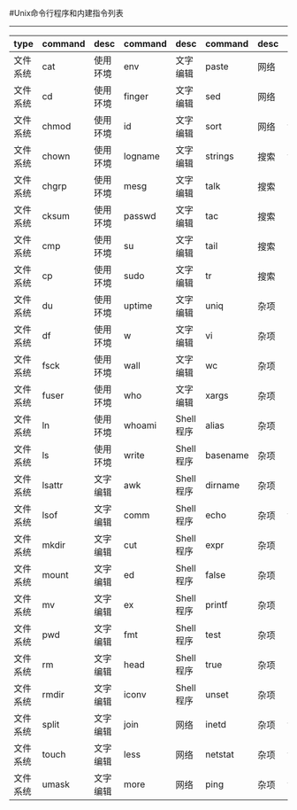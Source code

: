 #Unix命令行程序和内建指令列表

---
| type     | command | desc    | command  | desc    | command   | desc    | command     | desc    | command
|:---------|:--------|:--------|:---------|:--------|:----------|:--------|:------------|:--------|:---------
| 文件系统   | cat     | 使用环境   | env     | 文字编辑   | paste   | 网络      | rlogin     |  杂项    | yes
| 文件系统   | cd      | 使用环境   | finger  | 文字编辑   | sed     | 网络      | netcat     |  杂项    | uname
| 文件系统   | chmod   | 使用环境   | id      | 文字编辑   | sort    | 网络      | traceroute |  杂项    | whatis
| 文件系统   | chown   | 使用环境   | logname | 文字编辑   | strings | 搜索      | find
| 文件系统   | chgrp   | 使用环境   | mesg    | 文字编辑   | talk    | 搜索      | grep
| 文件系统   | cksum   | 使用环境   | passwd  | 文字编辑   | tac     | 搜索      | locate
| 文件系统   | cmp     | 使用环境   | su      | 文字编辑   | tail    | 搜索      | whereis
| 文件系统   | cp      | 使用环境   | sudo    | 文字编辑   | tr      | 搜索      | which
| 文件系统   | du      | 使用环境   | uptime  | 文字编辑   | uniq    | 杂项      | apropos
| 文件系统   | df      | 使用环境   | w       | 文字编辑   | vi      | 杂项      | banner
| 文件系统   | fsck    | 使用环境   | wall    | 文字编辑   | wc      | 杂项      | bc
| 文件系统   | fuser   | 使用环境   | who     | 文字编辑   | xargs   | 杂项      | cal
| 文件系统   | ln      | 使用环境   | whoami  | Shell程序 | alias   | 杂项      | clear
| 文件系统   | ls      | 使用环境   | write   | Shell程序 | basename| 杂项      | date
| 文件系统   | lsattr  | 文字编辑   | awk     | Shell程序 | dirname | 杂项      | dd
| 文件系统   | lsof    | 文字编辑   | comm    | Shell程序 | echo    | 杂项      | file
| 文件系统   | mkdir   | 文字编辑   | cut     | Shell程序 | expr    | 杂项      | help
| 文件系统   | mount   | 文字编辑   | ed      | Shell程序 | false   | 杂项      | info
| 文件系统   | mv      | 文字编辑   | ex      | Shell程序 | printf  | 杂项      | size
| 文件系统   | pwd     | 文字编辑   | fmt     | Shell程序 | test    | 杂项      | lp
| 文件系统   | rm      | 文字编辑   | head    | Shell程序 | true    | 杂项      | man
| 文件系统   | rmdir   | 文字编辑   | iconv   | Shell程序 | unset   | 杂项      | history
| 文件系统   | split   | 文字编辑   | join    | 网络      | inetd   | 杂项      | tee
| 文件系统   | touch   | 文字编辑   | less    | 网络      | netstat | 杂项      | tput
| 文件系统   | umask   | 文字编辑   | more    | 网络      | ping    | 杂项      | type